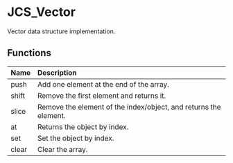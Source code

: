 # JCS_Vector

Vector data structure implementation.

## Functions

| Name  | Description                                                      |
|:------|:-----------------------------------------------------------------|
| push  | Add one element at the end of the array.                         |
| shift | Remove the first element and returns it.                         |
| slice | Remove the element of the index/object, and returns the element. |
| at    | Returns the object by index.                                     |
| set   | Set the object by index.                                         |
| clear | Clear the array.                                                 |
